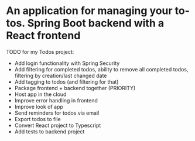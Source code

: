 # An application for managing your to-tos. Spring Boot backend with a React frontend

TODO for my Todos project:
- Add login functionality with Spring Security
- Add filtering for completed todos, ability to remove all completed todos, filtering by creation/last changed date
- Add tagging to todos (and filtering for that)
- Package frontend + backend together (PRIORITY)
- Host app in the cloud
- Improve error handling in frontend
- Improve look of app
- Send reminders for todos via email
- Export todos to file
- Convert React project to Typescript
- Add tests to backend project
